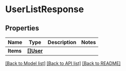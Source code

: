 # UserListResponse

## Properties

Name | Type | Description | Notes
------------ | ------------- | ------------- | -------------
**Items** | [**[]User**](User.md) |  | 

[[Back to Model list]](../README.md#documentation-for-models) [[Back to API list]](../README.md#documentation-for-api-endpoints) [[Back to README]](../README.md)


